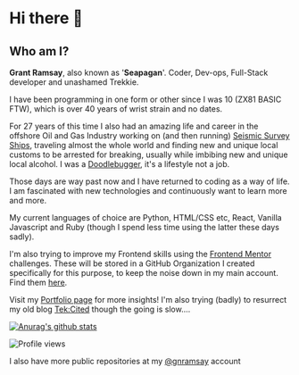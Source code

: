 # Hi there 👋

## Who am I?

**Grant Ramsay**, also known as '**Seapagan**'. Coder, Dev-ops, Full-Stack
developer and unashamed Trekkie.

I have been programming in one form or other since I was 10 (ZX81 BASIC FTW),
which is over 40 years of wrist strain and no dates.

For 27 years of this time I also had an amazing life and career in the offshore
Oil and Gas Industry working on (and then running) [Seismic Survey Ships][mss],
traveling almost the whole world and finding new and unique local customs to be
arrested for breaking, usually while imbibing new and unique local alcohol. I
was a [Doodlebugger][db], it's a lifestyle not a job.

Those days are way past now and I have returned to coding as a way of life. I am
fascinated with new technologies and continuously want to learn more and more.

My current languages of choice are Python, HTML/CSS etc, React, Vanilla 
Javascript and Ruby (though I spend less time using the latter these days sadly).

I'm also trying to improve my Frontend skills using the [Frontend Mentor](https://www.frontendmentor.io) challenges.
These will be stored in a GitHub Organization I created specifically for this purpose, to keep the noise down in my main account. Find them [here](https://github.com/seapagan-fem). 

Visit my [Portfolio page][porto] for more insights! I'm also trying (badly) to resurrect my old
blog [Tek:Cited][tekcited] though the going is slow....

[![Anurag's github
stats](https://github-readme-stats-seapagan.vercel.app/api?username=seapagan&theme=blue-green&count_private=true&show_icons=true)](https://github.com/anuraghazra/github-readme-stats)
<!---
[![Wakatime Stats](https://github-readme-stats-seapagan.vercel.app/api/wakatime?username=seapagan&layout=compact&theme=blue-green)](https://github.com/anuraghazra/github-readme-stats)

[![Top Langs](https://github-readme-stats-seapagan.vercel.app/api/top-langs/?username=seapagan&theme=blue-green&hide=shell,perl,php&langs_count=5)](https://github.com/anuraghazra/github-readme-stats)
-->
![Profile views](https://gpvc.arturio.dev/seapagan)

I also have more public repositories at my [@gnramsay][othergh] account

[porto]: https://www.gnramsay.com
[projects]: https://www.grantramsay.dev
[othergh]: https://github.com/gnramsay
[tekcited]: https://www.tekcited.net
[mss]: https://www.rigzone.com/training/insight.asp?insight_id=303
[db]: https://www.urbandictionary.com/define.php?term=doodlebugger
